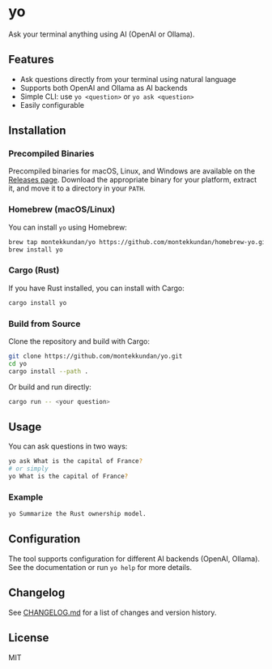 # yo

Ask your terminal anything using AI (OpenAI or Ollama).

## Features
- Ask questions directly from your terminal using natural language
- Supports both OpenAI and Ollama as AI backends
- Simple CLI: use `yo <question>` or `yo ask <question>`
- Easily configurable

## Installation

### Precompiled Binaries
Precompiled binaries for macOS, Linux, and Windows are available on the [Releases page](https://github.com/montekkundan/yo/releases). Download the appropriate binary for your platform, extract it, and move it to a directory in your `PATH`.

### Homebrew (macOS/Linux)
You can install `yo` using Homebrew:

```sh
brew tap montekkundan/yo https://github.com/montekkundan/homebrew-yo.git
brew install yo
```


### Cargo (Rust)
If you have Rust installed, you can install with Cargo:

```sh
cargo install yo
```

### Build from Source
Clone the repository and build with Cargo:

```sh
git clone https://github.com/montekkundan/yo.git
cd yo
cargo install --path .
```

Or build and run directly:

```sh
cargo run -- <your question>
```

## Usage

You can ask questions in two ways:

```sh
yo ask What is the capital of France?
# or simply
yo What is the capital of France?
```

### Example

```sh
yo Summarize the Rust ownership model.
```

## Configuration

The tool supports configuration for different AI backends (OpenAI, Ollama). See the documentation or run `yo help` for more details.

## Changelog

See [CHANGELOG.md](./CHANGELOG.md) for a list of changes and version history.

## License

MIT
